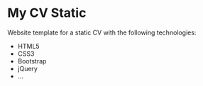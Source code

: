 # My CV Static
Website template for a static CV with the following technologies:
- HTML5
- CSS3
- Bootstrap
- jQuery
- ...
